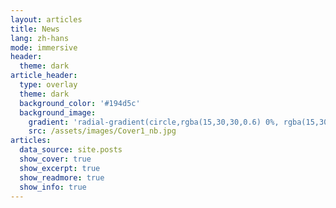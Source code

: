 ```yaml
---
layout: articles
title: News
lang: zh-hans
mode: immersive
header:
  theme: dark
article_header:
  type: overlay
  theme: dark
  background_color: '#194d5c'
  background_image:
    gradient: 'radial-gradient(circle,rgba(15,30,30,0.6) 0%, rgba(15,30,30,0.8) 100%)'
    src: /assets/images/Cover1_nb.jpg
articles:
  data_source: site.posts
  show_cover: true
  show_excerpt: true
  show_readmore: true
  show_info: true
---
```

